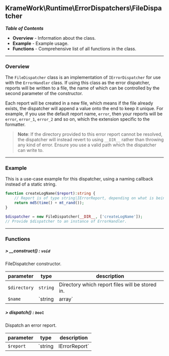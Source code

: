 ## KrameWork\Runtime\ErrorDispatchers\FileDispatcher

***Table of Contents***
* **Overview** - Information about the class.
* **Example** - Example usage.
* **Functions** - Comprehensive list of all functions in the class.

___
### Overview
The `FileDispatcher` class is an implementation of `IErrorDispatcher` for use with the `ErrorHandler` class. If using this class as the error dispatcher, reports will be written to a file, the name of which can be controlled by the second parameter of the constructor.

Each report will be created in a new file, which means if the file already exists, the dispatcher will append a value onto the end to keep it unique. For example, if you use the default report name, `error`, then your reports will be `error`, `error_1`, `error_2` and so on, which the extension specific to the formatter.

> **Note**: If the directory provided to this error report cannot be resolved, the dispatcher will instead revert to using `__DIR__` rather than throwing any kind of error. Ensure you use a valid path which the dispatcher can write to.

___
### Example
This is a use-case example for this dispatcher, using a naming callback instead of a static string.
```php
function createLogName($report):string {
    // Report is of type string|IErrorReport, depending on what is being dispatched.
    return md5(time() + mt_rand());
}

$dispatcher = new FileDispatcher(__DIR__, ['createLogName']);
// Provide $dispatcher to an instance of ErrorHandler.
```
___
### Functions
##### > __construct() : `void`
FileDispatcher constructor.

parameter | type | description
--- | --- |---
`$directory` | `string` | Directory which report files will be stored in.
`$name` | `string|array` | File-name or callable naming function.

##### > dispatch() : `bool`
Dispatch an error report.

parameter | type | description
--- | --- | ---
`$report` | `string|IErrorReport` | Report to dispatch.